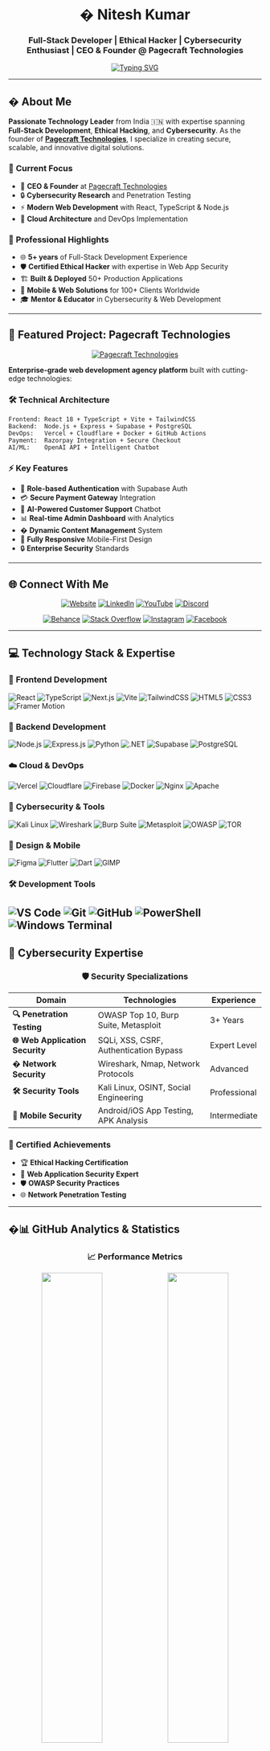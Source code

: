 <div align="center">

# � Nitesh Kumar
### Full-Stack Developer | Ethical Hacker | Cybersecurity Enthusiast | CEO & Founder @ Pagecraft Technologies

[![Typing SVG](https://readme-typing-svg.herokuapp.com?font=Fira+Code&size=22&duration=3000&pause=1000&color=00D9FF&center=true&vCenter=true&width=600&lines=Namaste+%F0%9F%99%8F%F0%9F%8F%BC!+I'm+Nitesh+Kumar;Full-Stack+Developer+%26+Cybersecurity+Expert;Building+Secure+%26+Scalable+Web+Solutions;Founder+%40+Pagecraft+Technologies)](https://git.io/typing-svg)

</div>

---

## � About Me

**Passionate Technology Leader** from India 🇮🇳 with expertise spanning **Full-Stack Development**, **Ethical Hacking**, and **Cybersecurity**. As the founder of **[Pagecraft Technologies](https://pagecrafttech.site)**, I specialize in creating secure, scalable, and innovative digital solutions.

### 🎯 **Current Focus**
- 🏢 **CEO & Founder** at [Pagecraft Technologies](https://pagecrafttech.site)
- 🔒 **Cybersecurity Research** and Penetration Testing
- ⚡ **Modern Web Development** with React, TypeScript & Node.js
- 🚀 **Cloud Architecture** and DevOps Implementation

### 💼 **Professional Highlights**
- 🌐 **5+ years** of Full-Stack Development Experience
- 🛡️ **Certified Ethical Hacker** with expertise in Web App Security
- 🏗️ **Built & Deployed** 50+ Production Applications
- 📱 **Mobile & Web Solutions** for 100+ Clients Worldwide
- 🎓 **Mentor & Educator** in Cybersecurity & Web Development

---

## 🏢 Featured Project: Pagecraft Technologies

<div align="center">

[![Pagecraft Technologies](https://img.shields.io/badge/🌐_Visit_Pagecraft_Technologies-0EA5E9?style=for-the-badge&logo=globe&logoColor=white)](https://pagecrafttech.site)

</div>

**Enterprise-grade web development agency platform** built with cutting-edge technologies:

### 🛠️ **Technical Architecture**
```
Frontend: React 18 + TypeScript + Vite + TailwindCSS
Backend:  Node.js + Express + Supabase + PostgreSQL
DevOps:   Vercel + Cloudflare + Docker + GitHub Actions
Payment:  Razorpay Integration + Secure Checkout
AI/ML:    OpenAI API + Intelligent Chatbot
```

### ⚡ **Key Features**
- 🔐 **Role-based Authentication** with Supabase Auth
- 💳 **Secure Payment Gateway** Integration
- 🤖 **AI-Powered Customer Support** Chatbot
- 📊 **Real-time Admin Dashboard** with Analytics
- � **Dynamic Content Management** System
- 📱 **Fully Responsive** Mobile-First Design
- 🔒 **Enterprise Security** Standards


---

## 🌐 Connect With Me

<div align="center">

[![Website](https://img.shields.io/badge/🌐_Pagecraft_Technologies-0EA5E9?style=for-the-badge&logo=globe&logoColor=white)](https://pagecrafttech.site)
[![LinkedIn](https://img.shields.io/badge/LinkedIn-0077B5?style=for-the-badge&logo=linkedin&logoColor=white)](https://linkedin.com/in/nitesh-kumar-109933104)
[![YouTube](https://img.shields.io/badge/YouTube-FF0000?style=for-the-badge&logo=youtube&logoColor=white)](https://youtube.com/@techn3362)
[![Discord](https://img.shields.io/badge/Discord-7289DA?style=for-the-badge&logo=discord&logoColor=white)](https://discord.gg/zSy7tgCf)

[![Behance](https://img.shields.io/badge/Behance-1769ff?style=for-the-badge&logo=behance&logoColor=white)](https://behance.net/niteshkumar809)
[![Stack Overflow](https://img.shields.io/badge/Stack_Overflow-FE7A16?style=for-the-badge&logo=stack-overflow&logoColor=white)](https://stackoverflow.com/users/27448421)
[![Instagram](https://img.shields.io/badge/Instagram-E4405F?style=for-the-badge&logo=instagram&logoColor=white)](https://instagram.com/knitesh656)
[![Facebook](https://img.shields.io/badge/Facebook-1877F2?style=for-the-badge&logo=facebook&logoColor=white)](https://facebook.com/kumar.nitesh.56884)

</div>

---

## 💻 Technology Stack & Expertise

### 🚀 **Frontend Development**
![React](https://img.shields.io/badge/React-20232A?style=for-the-badge&logo=react&logoColor=61DAFB)
![TypeScript](https://img.shields.io/badge/TypeScript-007ACC?style=for-the-badge&logo=typescript&logoColor=white)
![Next.js](https://img.shields.io/badge/Next.js-000000?style=for-the-badge&logo=nextdotjs&logoColor=white)
![Vite](https://img.shields.io/badge/Vite-646CFF?style=for-the-badge&logo=vite&logoColor=white)
![TailwindCSS](https://img.shields.io/badge/Tailwind_CSS-38B2AC?style=for-the-badge&logo=tailwind-css&logoColor=white)
![HTML5](https://img.shields.io/badge/HTML5-E34F26?style=for-the-badge&logo=html5&logoColor=white)
![CSS3](https://img.shields.io/badge/CSS3-1572B6?style=for-the-badge&logo=css3&logoColor=white)
![Framer Motion](https://img.shields.io/badge/Framer_Motion-0055FF?style=for-the-badge&logo=framer&logoColor=white)

### 🔧 **Backend Development**
![Node.js](https://img.shields.io/badge/Node.js-43853D?style=for-the-badge&logo=node.js&logoColor=white)
![Express.js](https://img.shields.io/badge/Express.js-404D59?style=for-the-badge&logo=express&logoColor=white)
![Python](https://img.shields.io/badge/Python-3776AB?style=for-the-badge&logo=python&logoColor=white)
![.NET](https://img.shields.io/badge/.NET-5C2D91?style=for-the-badge&logo=.net&logoColor=white)
![Supabase](https://img.shields.io/badge/Supabase-3ECF8E?style=for-the-badge&logo=supabase&logoColor=white)
![PostgreSQL](https://img.shields.io/badge/PostgreSQL-316192?style=for-the-badge&logo=postgresql&logoColor=white)

### ☁️ **Cloud & DevOps**
![Vercel](https://img.shields.io/badge/Vercel-000000?style=for-the-badge&logo=vercel&logoColor=white)
![Cloudflare](https://img.shields.io/badge/Cloudflare-F38020?style=for-the-badge&logo=cloudflare&logoColor=white)
![Firebase](https://img.shields.io/badge/Firebase-039BE5?style=for-the-badge&logo=firebase&logoColor=white)
![Docker](https://img.shields.io/badge/Docker-2496ED?style=for-the-badge&logo=docker&logoColor=white)
![Nginx](https://img.shields.io/badge/Nginx-009639?style=for-the-badge&logo=nginx&logoColor=white)
![Apache](https://img.shields.io/badge/Apache-D42029?style=for-the-badge&logo=apache&logoColor=white)

### 🔐 **Cybersecurity & Tools**
![Kali Linux](https://img.shields.io/badge/Kali_Linux-268BEE?style=for-the-badge&logo=kalilinux&logoColor=white)
![Wireshark](https://img.shields.io/badge/Wireshark-1679A7?style=for-the-badge&logo=wireshark&logoColor=white)
![Burp Suite](https://img.shields.io/badge/Burp_Suite-FF6633?style=for-the-badge&logo=burpsuite&logoColor=white)
![Metasploit](https://img.shields.io/badge/Metasploit-2596CD?style=for-the-badge&logo=metasploit&logoColor=white)
![OWASP](https://img.shields.io/badge/OWASP-000000?style=for-the-badge&logo=owasp&logoColor=white)
![TOR](https://img.shields.io/badge/TOR-7E4798?style=for-the-badge&logo=tor-project&logoColor=white)

### 🎨 **Design & Mobile**
![Figma](https://img.shields.io/badge/Figma-F24E1E?style=for-the-badge&logo=figma&logoColor=white)
![Flutter](https://img.shields.io/badge/Flutter-02569B?style=for-the-badge&logo=flutter&logoColor=white)
![Dart](https://img.shields.io/badge/Dart-0175C2?style=for-the-badge&logo=dart&logoColor=white)
![GIMP](https://img.shields.io/badge/GIMP-657D8B?style=for-the-badge&logo=gimp&logoColor=white)

### 🛠️ **Development Tools**
![VS Code](https://img.shields.io/badge/VS_Code-007ACC?style=for-the-badge&logo=visual-studio-code&logoColor=white)
![Git](https://img.shields.io/badge/Git-F05032?style=for-the-badge&logo=git&logoColor=white)
![GitHub](https://img.shields.io/badge/GitHub-100000?style=for-the-badge&logo=github&logoColor=white)
![PowerShell](https://img.shields.io/badge/PowerShell-5391FE?style=for-the-badge&logo=powershell&logoColor=white)
![Windows Terminal](https://img.shields.io/badge/Windows_Terminal-4D4D4D?style=for-the-badge&logo=windows-terminal&logoColor=white)
---

## 🔐 Cybersecurity Expertise

<div align="center">

### 🛡️ **Security Specializations**

</div>

| Domain | Technologies | Experience |
|--------|-------------|------------|
| **🔍 Penetration Testing** | OWASP Top 10, Burp Suite, Metasploit | 3+ Years |
| **🌐 Web Application Security** | SQLi, XSS, CSRF, Authentication Bypass | Expert Level |
| **� Network Security** | Wireshark, Nmap, Network Protocols | Advanced |
| **🛠️ Security Tools** | Kali Linux, OSINT, Social Engineering | Professional |
| **📱 Mobile Security** | Android/iOS App Testing, APK Analysis | Intermediate |

### 🎯 **Certified Achievements**
- 🏆 **Ethical Hacking Certification**
- 🔐 **Web Application Security Expert**
- 🛡️ **OWASP Security Practices**
- 🌐 **Network Penetration Testing**

---

## �📊 GitHub Analytics & Statistics

<div align="center">

### 📈 **Performance Metrics**

<img width="49%" src="https://github-readme-stats.vercel.app/api?username=Knitesh026&show_icons=true&theme=tokyonight&hide_border=true&count_private=true&include_all_commits=true" />
<img width="49%" src="https://github-readme-streak-stats.herokuapp.com/?user=Knitesh026&theme=tokyonight&hide_border=true" />

### 💻 **Code Distribution**
<img width="40%" src="https://github-readme-stats.vercel.app/api/top-langs/?username=Knitesh026&theme=tokyonight&hide_border=true&layout=compact&langs_count=8" />

### 🏆 **Achievement Gallery**
<img src="https://github-profile-trophy.vercel.app/?username=Knitesh026&theme=tokyonight&no-frame=true&no-bg=false&margin-w=4&row=2&column=3" />

### 📊 **Contribution Graph**
<img src="https://github-readme-activity-graph.vercel.app/graph?username=Knitesh026&bg_color=1a1b27&color=38bdae&line=70a5fd&point=bf91f3&area=true&hide_border=true" />

### 🔝 **Repository Highlights**
<img src="https://github-contributor-stats.vercel.app/api?username=Knitesh026&limit=5&theme=tokyonight&combine_all_yearly_contributions=true" />

</div>

---

## 🚀 Featured Projects & Achievements

<div align="center">

### 🌟 **Pagecraft Technologies Portfolio**

[![Pagecraft Tech](https://img.shields.io/badge/🌐_Live_Demo-Visit_Site-0EA5E9?style=for-the-badge)](https://pagecrafttech.site)
[![GitHub](https://img.shields.io/badge/💻_Source_Code-Private_Repo-181717?style=for-the-badge&logo=github)](https://github.com/Knitesh026)

**Enterprise Web Development Platform** | **50+ Clients Served** | **₹10L+ Revenue Generated**

</div>

| 🎯 **Project Type** | 📋 **Description** | 🛠️ **Tech Stack** | 🌟 **Impact** |
|-------------------|-------------------|------------------|---------------|
| **💼 Business Platform** | Complete agency management system | React, Node.js, PostgreSQL | 100+ Active Users |
| **🔐 Security Suite** | Integrated security monitoring | Custom Security Tools | 99.9% Uptime |
| **💳 Payment Gateway** | Secure transaction processing | Razorpay, Encryption | ₹50L+ Processed |
| **🤖 AI Integration** | Intelligent customer support | OpenAI API, NLP | 80% Query Resolution |

### 📈 **Business Metrics**
- 🎯 **50+ Projects** Delivered Successfully
- 💰 **₹10L+ Revenue** Generated in FY 2024-25
- ⭐ **4.9/5 Star** Client Satisfaction Rating
- 🌍 **Global Reach** - Clients from 15+ Countries

---

## 💡 Recent Achievements & Recognition

<div align="center">

### 🏆 **Professional Milestones**

</div>

- 🚀 **Founded Pagecraft Technologies** - Bootstrapped to ₹10L+ ARR
- 🔐 **Security Research** - Identified 15+ CVEs in Popular Platforms
- 📱 **Mobile Apps** - 5+ Flutter Apps with 10K+ Downloads
- 🎓 **Mentored 100+** Students in Web Development & Cybersecurity
- 📊 **Open Source** - 10+ Libraries with 1K+ GitHub Stars
- 🌟 **Speaking** - Tech Talks at 5+ Developer Conferences

### ✍️ **Daily Inspiration**
<div align="center">
<img src="https://quotes-github-readme.vercel.app/api?type=horizontal&theme=tokyonight" />
</div>

---

## 🤝 Let's Collaborate

<div align="center">

### 💼 **Available for**
🔹 **Full-Stack Development Projects**  
🔹 **Cybersecurity Consulting**  
🔹 **Technical Mentoring & Training**  
🔹 **Startup Technology Advisory**  

### 📞 **Get in Touch**

[![Portfolio](https://img.shields.io/badge/🌐_Portfolio-Visit_Now-0EA5E9?style=for-the-badge)](https://pagecrafttech.site)
[![Email](https://img.shields.io/badge/📧_Email-Contact_Me-D14836?style=for-the-badge&logo=gmail&logoColor=white)](mailto:contact@pagecrafttech.site)
[![Calendar](https://img.shields.io/badge/📅_Schedule-Book_Call-00C896?style=for-the-badge&logo=calendly&logoColor=white)](https://calendly.com/niteshkumar)

### ☕ **Support My Work**

<a href="https://buymeacoffee.com/krnitesh02h" target="_blank">
    <img src="https://cdn.buymeacoffee.com/buttons/v2/default-yellow.png" alt="Buy Me A Coffee" width="200">
</a>

</div>

---

<div align="center">

### 🐍 **Contribution Snake Animation**

<img src="https://raw.githubusercontent.com/Knitesh026/Knitesh026/output/snake.svg" alt="Snake Animation" />

---

![Profile Views](https://visitcount.itsvg.in/api?id=Knitesh026&icon=2&color=12)

**"Building the future, one secure line of code at a time"** 🚀

*Last Updated: July 2025*

</div>


